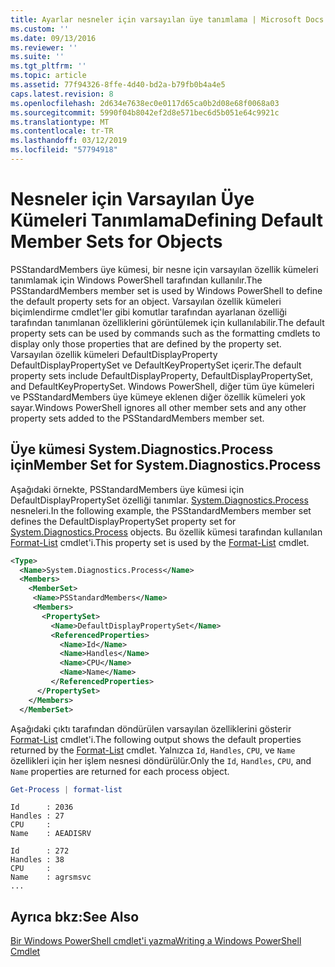 ```yaml
---
title: Ayarlar nesneler için varsayılan üye tanımlama | Microsoft Docs
ms.custom: ''
ms.date: 09/13/2016
ms.reviewer: ''
ms.suite: ''
ms.tgt_pltfrm: ''
ms.topic: article
ms.assetid: 77f94326-8ffe-4d40-bd2a-b79fb0b4a4e5
caps.latest.revision: 8
ms.openlocfilehash: 2d634e7638ec0e0117d65ca0b2d08e68f0068a03
ms.sourcegitcommit: 5990f04b8042ef2d8e571bec6d5b051e64c9921c
ms.translationtype: MT
ms.contentlocale: tr-TR
ms.lasthandoff: 03/12/2019
ms.locfileid: "57794918"
---
```

# <a name="defining-default-member-sets-for-objects"></a><span data-ttu-id="deb53-102">Nesneler için Varsayılan Üye Kümeleri Tanımlama</span><span class="sxs-lookup"><span data-stu-id="deb53-102">Defining Default Member Sets for Objects</span></span>

<span data-ttu-id="deb53-103">PSStandardMembers üye kümesi, bir nesne için varsayılan özellik kümeleri tanımlamak için Windows PowerShell tarafından kullanılır.</span><span class="sxs-lookup"><span data-stu-id="deb53-103">The PSStandardMembers member set is used by Windows PowerShell to define the default property sets for an object.</span></span> <span data-ttu-id="deb53-104">Varsayılan özellik kümeleri biçimlendirme cmdlet'ler gibi komutlar tarafından ayarlanan özelliği tarafından tanımlanan özelliklerini görüntülemek için kullanılabilir.</span><span class="sxs-lookup"><span data-stu-id="deb53-104">The default property sets can be used by commands such as the formatting cmdlets to display only those properties that are defined by the property set.</span></span> <span data-ttu-id="deb53-105">Varsayılan özellik kümeleri DefaultDisplayProperty DefaultDisplayPropertySet ve DefaultKeyPropertySet içerir.</span><span class="sxs-lookup"><span data-stu-id="deb53-105">The default property sets include DefaultDisplayProperty, DefaultDisplayPropertySet, and DefaultKeyPropertySet.</span></span> <span data-ttu-id="deb53-106">Windows PowerShell, diğer tüm üye kümeleri ve PSStandardMembers üye kümeye eklenen diğer özellik kümeleri yok sayar.</span><span class="sxs-lookup"><span data-stu-id="deb53-106">Windows PowerShell ignores all other member sets and any other property sets added to the PSStandardMembers member set.</span></span>

## <a name="member-set-for-systemdiagnosticsprocess"></a><span data-ttu-id="deb53-107">Üye kümesi System.Diagnostics.Process için</span><span class="sxs-lookup"><span data-stu-id="deb53-107">Member Set for System.Diagnostics.Process</span></span>

<span data-ttu-id="deb53-108">Aşağıdaki örnekte, PSStandardMembers üye kümesi için DefaultDisplayPropertySet özelliği tanımlar. [System.Diagnostics.Process](/dotnet/api/System.Diagnostics.Process) nesneleri.</span><span class="sxs-lookup"><span data-stu-id="deb53-108">In the following example, the PSStandardMembers member set defines the DefaultDisplayPropertySet property set for [System.Diagnostics.Process](/dotnet/api/System.Diagnostics.Process) objects.</span></span> <span data-ttu-id="deb53-109">Bu özellik kümesi tarafından kullanılan [Format-List](/powershell/module/Microsoft.PowerShell.Utility/Format-List) cmdlet'i.</span><span class="sxs-lookup"><span data-stu-id="deb53-109">This property set is used by the [Format-List](/powershell/module/Microsoft.PowerShell.Utility/Format-List) cmdlet.</span></span>

```xml
<Type>
  <Name>System.Diagnostics.Process</Name>
  <Members>
    <MemberSet>
     <Name>PSStandardMembers</Name>
     <Members>
       <PropertySet>
         <Name>DefaultDisplayPropertySet</Name>
         <ReferencedProperties>
           <Name>Id</Name>
           <Name>Handles</Name>
           <Name>CPU</Name>
           <Name>Name</Name>
         </ReferencedProperties>
      </PropertySet>
    </Members>
  </MemberSet>
```

<span data-ttu-id="deb53-110">Aşağıdaki çıktı tarafından döndürülen varsayılan özelliklerini gösterir [Format-List](/powershell/module/Microsoft.PowerShell.Utility/Format-List) cmdlet'i.</span><span class="sxs-lookup"><span data-stu-id="deb53-110">The following output shows the default properties returned by the [Format-List](/powershell/module/Microsoft.PowerShell.Utility/Format-List) cmdlet.</span></span> <span data-ttu-id="deb53-111">Yalnızca `Id`, `Handles`, `CPU`, ve `Name` özellikleri için her işlem nesnesi döndürülür.</span><span class="sxs-lookup"><span data-stu-id="deb53-111">Only the `Id`, `Handles`, `CPU`, and `Name` properties are returned for each process object.</span></span>

```powershell
Get-Process | format-list
```

```output
Id      : 2036
Handles : 27
CPU     :
Name    : AEADISRV

Id      : 272
Handles : 38
CPU     :
Name    : agrsmsvc
...
```

## <a name="see-also"></a><span data-ttu-id="deb53-112">Ayrıca bkz:</span><span class="sxs-lookup"><span data-stu-id="deb53-112">See Also</span></span>

[<span data-ttu-id="deb53-113">Bir Windows PowerShell cmdlet'i yazma</span><span class="sxs-lookup"><span data-stu-id="deb53-113">Writing a Windows PowerShell Cmdlet</span></span>](./writing-a-windows-powershell-cmdlet.md)
